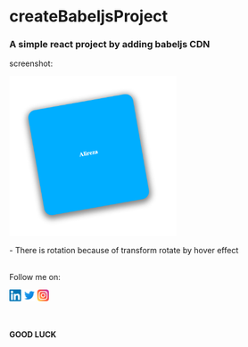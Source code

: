 # createBabeljsProject
<h3>A simple react project by adding babeljs CDN</h3>
<p>screenshot:</p>
<p>
<img src="https://raw.githubusercontent.com/maalireza51/createBabeljsProject/master/screenshots/Screenshot1.png" width="300px"/>
</p>
<span>- There is rotation because of transform rotate by hover effect</span>
</br></br>
<p>Follow me on:</p>
<p><a href="https://www.linkedin.com/in/alireza-mashayekhi-693423235/"><img src="https://raw.githubusercontent.com/maalireza51/createBabeljsProject/master/icons/linkedin.svg" width="21px"/></a> 
<a href="https://twitter.com/maalireza51"><img src="https://raw.githubusercontent.com/maalireza51/createBabeljsProject/master/icons/twitter.svg" width="21px"/></a> 
<a href="https://www.instagram.com/deka_deve/"><img src="https://raw.githubusercontent.com/maalireza51/createBabeljsProject/master/icons/instagram.svg" width="21px"/></a></p>

</br></br><strong>GOOD LUCK</strong>
